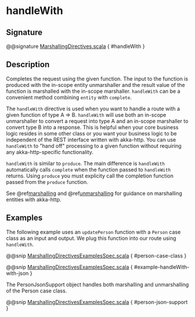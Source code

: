 # handleWith

## Signature

@@signature [MarshallingDirectives.scala](../../../../../../../../../akka-http/src/main/scala/akka/http/scaladsl/server/directives/MarshallingDirectives.scala) { #handleWith }

## Description

Completes the request using the given function. The input to the function is produced with
the in-scope entity unmarshaller and the result value of the function is marshalled with
the in-scope marshaller.  `handleWith` can be a convenient method combining `entity` with
`complete`.

The `handleWith` directive is used when you want to handle a route with a given function of
type A ⇒ B.  `handleWith` will use both an in-scope unmarshaller to convert a request into 
type A and an in-scope marshaller to convert type B into a response. This is helpful when your 
core business logic resides in some other class or you want your business logic to be independent
of the REST interface written with akka-http. You can use `handleWith` to "hand off" processing
to a given function without requiring any akka-http-specific functionality.

`handleWith` is similar to `produce`.  The main difference is `handleWith` automatically
calls `complete` when the function passed to `handleWith` returns. Using `produce` you
must explicity call the completion function passed from the `produce` function.

See @ref[marshalling](../../../common/marshalling.md) and @ref[unmarshalling](../../../common/unmarshalling.md) for guidance
on marshalling entities with akka-http.

## Examples

The following example uses an `updatePerson` function with a `Person` case class as an input and output.  We plug this function into our route using `handleWith`.

@@snip [MarshallingDirectivesExamplesSpec.scala]($test$/scala/docs/http/scaladsl/server/directives/MarshallingDirectivesExamplesSpec.scala) { #person-case-class }

@@snip [MarshallingDirectivesExamplesSpec.scala]($test$/scala/docs/http/scaladsl/server/directives/MarshallingDirectivesExamplesSpec.scala) { #example-handleWith-with-json }

The PersonJsonSupport object handles both marshalling and unmarshalling of the Person case class.

@@snip [MarshallingDirectivesExamplesSpec.scala]($test$/scala/docs/http/scaladsl/server/directives/MarshallingDirectivesExamplesSpec.scala) { #person-json-support }
